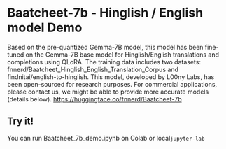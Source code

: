 # Baatcheet-7b - Hinglish / English model Demo

Based on the pre-quantized Gemma-7B model, this model has been fine-tuned on the Gemma-7B base model for Hinglish/English translations and completions using QLoRA. The training data includes two datasets: fnnerd/Baatcheet_Hinglish_English_Translation_Corpus and findnitai/english-to-hinglish. This model, developed by L00ny Labs, has been open-sourced for research purposes. For commercial applications, please contact us, we might be able to provide more accurate models (details below).
https://huggingface.co/fnnerd/Baatcheet-7b


## Try it!

You can run Baatcheet_7b_demo.ipynb on Colab or local```jupyter-lab```
